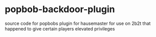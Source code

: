 # popbob-backdoor-plugin
source code for popbobs plugin for hausemaster for use on 2b2t that happened to give certain players elevated privileges
